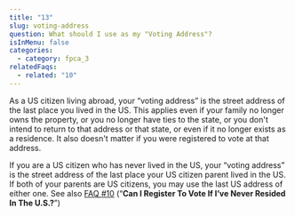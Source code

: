 ```yaml
---
title: "13"
slug: voting-address
question: What should I use as my "Voting Address"?
isInMenu: false
categories:
  - category: fpca_3
relatedFaqs:
  - related: "10"
---
```

As a US citizen living abroad, your “voting address” is the street address of the last place you lived in the US. This applies even if your family no longer owns the property, or you no longer have ties to the state, or you don't intend to return to that address or that state, or even if it no longer exists as a residence. It also doesn't matter if you were registered to vote at that address. 

If you are a US citizen who has never lived in the US, your “voting address” is the street address of the last place your US citizen parent lived in the US. If both of your parents are US citizens, you may use the last US address of either one. See also [FAQ #10](/faqs/10) (“**Can I Register To Vote If I’ve Never Resided In The U.S.?**”)
